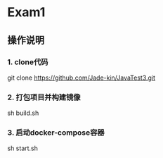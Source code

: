# Exam1

## 操作说明

### 1. clone代码
 git clone https://github.com/Jade-kin/JavaTest3.git
 
### 2. 打包项目并构建镜像
 sh build.sh
 
### 3. 启动docker-compose容器
 sh start.sh